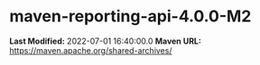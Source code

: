 # maven-reporting-api-4.0.0-M2

**Last Modified:** 2022-07-01 16:40:00.0
**Maven URL:** https://maven.apache.org/shared-archives/
